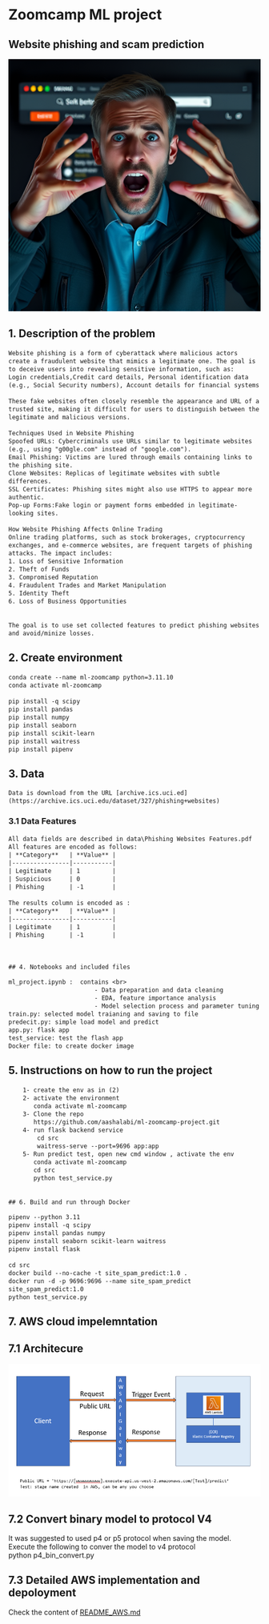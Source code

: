# Zoomcamp ML project

## Website phishing and scam prediction

![website_phishing.png](README_files/website_phishing.png)

## 1. Description of the problem
```
Website phishing is a form of cyberattack where malicious actors create a fraudulent website that mimics a legitimate one. The goal is to deceive users into revealing sensitive information, such as:
Login credentials,Credit card details, Personal identification data (e.g., Social Security numbers), Account details for financial systems

These fake websites often closely resemble the appearance and URL of a trusted site, making it difficult for users to distinguish between the legitimate and malicious versions.

Techniques Used in Website Phishing
Spoofed URLs: Cybercriminals use URLs similar to legitimate websites (e.g., using "g00gle.com" instead of "google.com").
Email Phishing: Victims are lured through emails containing links to the phishing site.
Clone Websites: Replicas of legitimate websites with subtle differences.
SSL Certificates: Phishing sites might also use HTTPS to appear more authentic.
Pop-up Forms:Fake login or payment forms embedded in legitimate-looking sites.

How Website Phishing Affects Online Trading
Online trading platforms, such as stock brokerages, cryptocurrency exchanges, and e-commerce websites, are frequent targets of phishing attacks. The impact includes:
1. Loss of Sensitive Information
2. Theft of Funds
3. Compromised Reputation
4. Fraudulent Trades and Market Manipulation
5. Identity Theft
6. Loss of Business Opportunities


The goal is to use set collected features to predict phishing websites and avoid/minize losses.
```

## 2. Create environment
```
conda create --name ml-zoomcamp python=3.11.10
conda activate ml-zoomcamp

pip install -q scipy
pip install pandas
pip install numpy
pip install seaborn
pip install scikit-learn
pip install waitress
pip install pipenv
```


## 3. Data

    Data is download from the URL [archive.ics.uci.ed](https://archive.ics.uci.edu/dataset/327/phishing+websites)


### 3.1 Data Features
```
All data fields are described in data\Phishing Websites Features.pdf
All features are encoded as follows:
| **Category**   | **Value** |
|----------------|-----------|
| Legitimate     | 1         |
| Suspicious     | 0         |
| Phishing       | -1        |

The results column is encoded as :
| **Category**   | **Value** |
|----------------|-----------|
| Legitimate     | 1         |
| Phishing       | -1        |



## 4. Notebooks and included files
```
    ml_project.ipynb :  contains <br>
                            - Data preparation and data cleaning
                            - EDA, feature importance analysis                        
                            - Model selection process and parameter tuning                        
    train.py: selected model traianing and saving to file
    predecit.py: simple load model and predict
    app.py: flask app
    test_service: test the flash app
    Docker file: to create docker image

## 5. Instructions on how to run the project
```
    1- create the env as in (2)
    2- activate the environment
       conda activate ml-zoomcamp
    3- Clone the repo
       https://github.com/aashalabi/ml-zoomcamp-project.git
    4- run flask backend service
        cd src
        waitress-serve --port=9696 app:app
    5- Run predict test, open new cmd window , activate the env
       conda activate ml-zoomcamp
       cd src
       python test_service.py


## 6. Build and run through Docker
```
    pipenv --python 3.11
    pipenv install -q scipy
    pipenv install pandas numpy
    pipenv install seaborn scikit-learn waitress 
    pipenv install flask
    
    cd src
    docker build --no-cache -t site_spam_predict:1.0 .
    docker run -d -p 9696:9696 --name site_spam_predict site_spam_predict:1.0
    python test_service.py


## 7. AWS cloud impelemntation

## 7.1 Architecure
![image-2.png](README_files/image-2.png)

## 7.2 Convert binary model to protocol V4

It was suggested to used p4 or p5 protocol when saving the model.<br>
Execute the following to conver the model to v4 protocol<br>
python p4_bin_convert.py


## 7.3 Detailed AWS implementation and depoloyment


Check the content of [README_AWS.md](./README_AWS.md)


